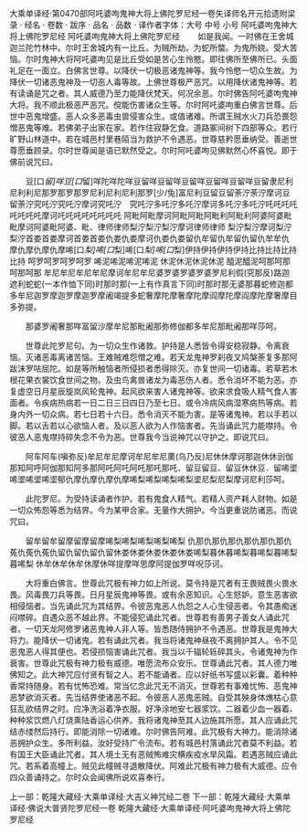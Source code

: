 大乘单译经·第0470部阿吒婆呴鬼神大将上佛陀罗尼经一卷失译师名开元拾遗附梁录
· 经名 · 卷数 · 跋序
· 品名 · 品数 · 译作者字体：大号 中号 小号
阿吒婆呴鬼神大将上佛陀罗尼经
阿吒婆呴鬼神大将上佛陀罗尼经
　　如是我闻。一时佛在王舍城迦兰陀竹林中。尔时王舍城内有一比丘。为贼所劫。为蛇所螫。为鬼所娆。受大苦恼。尔时鬼神大将阿吒婆呴见是比丘受如是苦心生怜愍。即往佛所至佛所已。头面礼足在一面立。白佛言世尊。以降伏一切极恶诸鬼神等。我今怜愍一切众生故。为降伏一切诸恶鬼神及一切恶人毒等故。上佛世尊极严恶咒。以用降伏诸鬼神等。若有读诵是咒之者。其人威德乃至力能降伏梵天。何况余恶。尔时佛告阿吒婆呴鬼神大将。我不顺此极恶严恶咒。傥能伤害诸众生等。尔时阿吒婆呴重白佛言世尊。后世中恶鬼增盛。恶人众多恶毒虫兽侵害众生。或值诸难。所谓王贼水火刀兵恐畏怨憎恶鬼等难。若佛弟子出家在家。若作住寂静乞食。道路冢间树下四部等众。若行旷野山林道中。若在城邑村里巷陌当为救护不令遇恶。世尊慈矜愿垂纳受。善逝世尊愿垂顾录。尔时世尊闻是语已默然受之。尔时阿吒婆呴见佛默然心怀喜悦。即于佛前说咒曰。

　　豆[口*留]咩豆[口*留]咩陀咩陀咩豆留咩豆留咩豆留咩豆留咩豆留咩豆留隶尼利尼利利尼那罗那罗那罗尼利尼利尼利那罗[少/兔]富尼利豆留豆留荼泞荼泞摩诃豆留荼泞究吒泞究吒泞摩诃究吒泞　究吒泞多吒泞多吒泞摩诃多吒泞多吒泞吒吒吒吒吒吒吒吒摩诃吒吒吒吒吒吒吒吒 阿毗阿毗摩诃阿毗阿毗阿毗利阿毗利阿婆阿婆毗毗摩诃阿婆毗阿婆、毗、律师律师梨泞梨泞梨泞摩诃律师律师 梨泞梨泞摩诃梨泞梨泞首娄首娄摩诃首娄首娄仇娄仇娄摩诃仇娄仇娄留仇牟留仇牟留仇留仇牟牟仇 摩仇摩仇摩仇摩唏[口*梨]唏[口*梨]唏[口*梨]唏[口*梨]伊持伊持伊持伊持比持比持比持比持 呵罗呵罗呵罗呵罗 唏泥唏泥唏泥唏泥 休泥休泥休泥休泥 醯泥醯泥呵那呵那呵那呵那 牟尼牟尼牟尼牟尼摩诃牟尼牟尼婆罗婆罗婆罗婆罗尼利假(究那反)路迦遮利蛇蛇(一本作恤下同)时那时那(一上有作真言下同)时那时那无婆那暮蛇修迦都多牟尼迦罗摩迦罗摩迦罗摩阇竭提多蛇奢摩陀摩奢摩陀摩阎摩陀摩阎摩陀摩奢摩目多弥提。

　　那婆罗阇奢那咩富留沙摩牟尼那毗阇那弥修伽都多牟尼那毗阇那咩莎呵。

　　世尊此陀罗尼句。为一切众生作诸救。护持是人悉皆令得安稳寂静。令离衰恼。灭诸恶毒离诸苦恼。王难贼难怨憎之难。若天龙鬼神罗刹夜叉鸠槃荼复多那阿跋沫罗呿屈陀。如是等所触恼者所侵损者悉得除灭。亦复世间一切诸毒。若草若木根花果衣裳饮食世间之物。及虫鸟禽兽诸龙为毒恶伤人者。悉令消坏不能为恶。亦复虚空日月星辰旋岚风轮鬼神。起风欲来害人诸鬼神等。欲来求食吸人精气食人害面者。令疾病热病若一日二日三日四日乃至七日。或令冷病风病湿寒病热等病。若身内外一切众病。若七日若十六日。悉令消灭不能为害。是等诸鬼神。若以手若以脚。若以舌若以心欲恼人者。及以恶人欲为人作恼害者。先当诵此咒力能噤持。令彼恶人恶鬼噤持碎失念不令为恶。世尊我今当说神咒以守护之。即说咒曰。

　　阿车阿车(嗔弥反)牟尼牟尼摩诃牟尼牟尼薁(乌乃反)尼休休摩诃那迦休休剅伽那知阿呼阿伽那知阿多那阿吒阿吒阿吒那吒那吒、留豆留豆、留豆休休豆．留唏埿唏埿唏埿唏埿郁仇摩仇摩仇摩仇摩唏梨唏梨唏梨唏梨埿尼梨尼梨摩诃尼利莎呵。

　　此陀罗尼。为受持读诵者作护。若有鬼食人精气。若精人资产耗人财物。如是一切众怖怨等悉为结界。今为某甲合家。无量作大拥护。今当更重说防诸恶。而说咒曰。

　　留牟留牟留摩留摩留摩唏梨唏梨唏梨唏梨唏梨 仇那仇那仇那仇那仇那仇那仇 菟仇菟仇菟仇留仇留仇留仇留休娄休娄休娄休娄休娄唏梨暮休暮唏梨暮唏梨暮唏梨暮唏梨 休牟休牟休牟休摩休咩提摩咩思摩阿提伽罗咩唲莎诃。

　　大将重白佛言。世尊此咒极有神力如上所说。莫令持是咒者有王畏贼畏火畏水畏。风毒畏刀兵等畏。日月星辰鬼神等畏。或有余恶知识。心生怒妒。意生恶害欲相侵恼者。当先诵此咒为其结界。令彼恶鬼恶人仇怨之人心生侵恶者。令其愚痴迷闷噤碎。自遇众恶不越此界。不能侵犯诵此咒者。世尊若有善男子善女人诵此咒者。一切天龙阿修罗诸恶鬼神人非人等。皆悉随侍拥护不令遇恶。世尊我是鬼神大将力。能降伏一切诸鬼。若有诵此咒者。我当将诸鬼神昼夜不离拥护其人。令不见恶鬼恶人得其便也。若侵损恼害诵此咒者。我当以千辐轮轹碎其头。令诸鬼神为作衰害。世尊此咒极有神力极有威德。唯愿流布众安乐。世尊诵此咒者。其人德力唯佛知之。此大神咒应付贤有智之人。若不能诵者。应以好纸书写盛以彩囊。着种种香常持随身。若有忧怖恐难。常当忆念此咒无不消灭。世尊若有事难忧怖、恶鬼神恶梦欲消灭者。先当结界使诸恶不起。令彼恶人恶鬼恶贼。自受其殃身体燋枯心意狂乱欲结界之时。应净洗浴着净衣服。好净涂地安七器浆饮。二器着少血一器着、种种浆饮燃八灯烧熏陆香运心供养。我将诸鬼神至其人边施其所愿。其人应诵此咒结赤缕然后持行。即能消除一切诸难。尔时佛告阿难。此咒极有大神力。能消除诸恶拥护众生。多所利益。汝好受持广令流布。若有城邑村落诵此咒者莫不利益。若有国王大臣诵此咒者。其人境土无有恶贼怖难灾横疾疫水旱风霜。若遇恶贼应诵此咒。若系着高幢上。贼见此幢贼寻退散降伏。阿难此咒极有神力极有大威德。应令四众善诵持之。尔时众会闻佛所说欢喜奉行。

上一部：乾隆大藏经·大乘单译经·大吉义神咒经二卷
下一部：乾隆大藏经·大乘单译经·佛说大普贤陀罗尼经一卷
乾隆大藏经·大乘单译经·阿吒婆呴鬼神大将上佛陀罗尼经
